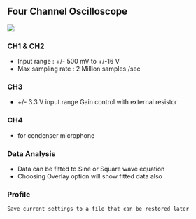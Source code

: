 Four Channel Oscilloscope
---

![](https://fossasia.github.io/pslab-experiments/images/screenshots/oscilloscope.png)

###  CH1 & CH2  
  * Input range : +/- 500 mV to +/-16 V 
  * Max sampling rate : 2 Million samples /sec
###  CH3 
  * +/- 3.3 V input range Gain control with external resistor
###  CH4 
  * for condenser microphone

###  Data Analysis
  * Data can be fitted to Sine or Square wave equation
  * Choosing Overlay option will show fitted data also
  
###  Profile
    Save current settings to a file that can be restored later
